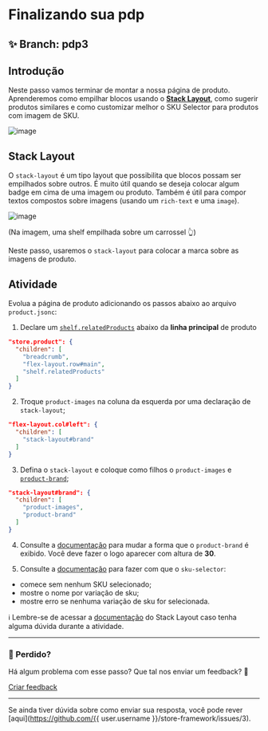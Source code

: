 # Finalizando sua pdp

## :sparkles: **Branch:** pdp3

## Introdução

Neste passo vamos terminar de montar a nossa página de produto. Aprenderemos como empilhar blocos usando o [**Stack Layout**](https://vtex.io/docs/app/vtex.stack-layout), como sugerir produtos similares e como customizar melhor o SKU Selector para produtos com imagem de SKU.

![image](https://user-images.githubusercontent.com/18701182/69393219-50a8a700-0cb7-11ea-8718-c5ec0536cbe2.png)

## Stack Layout

O `stack-layout` é um tipo layout que possibilita que blocos possam ser empilhados sobre outros. É muito útil quando se deseja colocar algum badge em cima de uma imagem ou produto. Também é útil para compor textos compostos sobre imagens (usando um `rich-text` e uma `image`).

![image](https://user-images.githubusercontent.com/18701182/69392819-0a9f1380-0cb6-11ea-8238-1e2e75b9eee9.png)

(Na imagem, uma shelf empilhada sobre um carrossel :point_up_2:)

Neste passo, usaremos o `stack-layout` para colocar a marca sobre as imagens de produto.

## Atividade

Evolua a página de produto adicionando os passos abaixo ao arquivo `product.jsonc`:

1. Declare um [`shelf.relatedProducts`](https://vtex.io/docs/app/vtex.shelf) abaixo da **linha principal** de produto

```json
"store.product": {
  "children": [
    "breadcrumb",
    "flex-layout.row#main",
    "shelf.relatedProducts"
  ]
}
```

2. Troque `product-images` na coluna da esquerda por uma declaração de `stack-layout`;

```json
"flex-layout.col#left": {
  "children": [
    "stack-layout#brand"
  ]
}
```

3. Defina o `stack-layout` e coloque como filhos o `product-images` e [`product-brand`](https://vtex.io/docs/components/product-related/vtex.store-components/product-brand);

```json
"stack-layout#brand": {
  "children": [
    "product-images",
    "product-brand"
  ]
}
```

4. Consulte a [documentação](https://vtex.io/docs/components/product/vtex.store-components/product-brand#configuration) para mudar a forma que o `product-brand` é exibido. Você deve fazer o logo aparecer com altura de **30**. 

5. Consulte a [documentação](https://vtex.io/docs/components/product/vtex.store-components/sku-selector) para fazer com que o `sku-selector`: 
  - comece sem nenhum SKU selecionado;
  - mostre o nome por variação de sku;
  - mostre erro se nenhuma variação de sku for selecionada.
  
  :information_source: Lembre-se de acessar a [documentação](https://vtex.io/docs/app/vtex.stack-layout) do Stack Layout caso tenha alguma dúvida durante a atividade.

---

### :no_entry_sign: Perdido? 

Há algum problema com esse passo? Que tal nos enviar um feedback? :pray:

[Criar feedback](https://docs.google.com/forms/d/e/1FAIpQLSeaWrm0Hogm-txm5Ww6mUa68eDuE3WnpFjUSVJ3Wi3dnmCb7A/viewform?usp=pp_url&entry.1784529524=Finalizando+sua+pdp) 

----

Se ainda tiver dúvida sobre como enviar sua resposta, você pode rever [aqui](https://github.com/{{ user.username }}/store-framework/issues/3).
